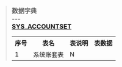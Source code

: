 ﻿> ### 数据字典<br/>---<br/><table><th>序号</th><th>表名</th><th>表说明</th><th>表数据</th><tr><td>1</td><a href='5shu-ju-zi-dian/51biao-jie-gou.md#SYS_ACCOUNTSET'>SYS_ACCOUNTSET</a><td>系统账套表</td><td>N</td></tr></table>
